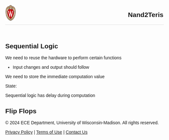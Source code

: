 <!DOCTYPE html>
<html>
<head>
    <title>Page Title</title>
    <style>
        header {
          display: flex;
          align-items: center;
          justify-content: space-between;
          padding:1px;
          border-bottom: 1px solid #ddd;
        }
        body{
            font-family: Arial, sans-serif;
        }
    </style>
</head>
<body>
    <header>
        <img src="page\uw-crest-color-web-digital.png" alt="logo" style="height:50px; width:auto">
        <h2> Nand2Teris </h2>
    </header>

## Sequential Logic
We need to reuse the hardware to perform certain functions
- Input changes and output should follow

We need to store the immediate computation value

State: 

Sequential logic has delay during computation



## Flip Flops




<footer>
    <p>&copy; 2024 ECE Department, University of Wisconsin-Madison. All rights reserved.</p>
    <p><a href="privacy.html">Privacy Policy</a> | <a href="terms.html">Terms of Use</a> | <a href="contact.html">Contact Us</a></p>
    </footer>
</body>
</html>
